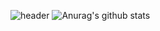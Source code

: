 ![header](https://capsule-render.vercel.app/api?type=waving&color=timeGradient&height=240&section=header&text=HELLO,%20I'M%20RARA👋&fontSize=48&animation=fadeIn&fontAlignY=44)
![Anurag's github stats](https://github-readme-stats.vercel.app/api?username=a52447879@gmail.com&show_icons=true&theme=tokyonight)
